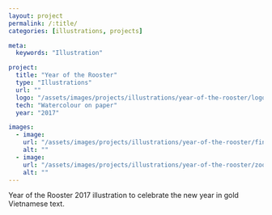 ```yaml
---
layout: project
permalink: /:title/
categories: [illustrations, projects]

meta:
  keywords: "Illustration"

project:
  title: "Year of the Rooster"
  type: "Illustrations"
  url: ""
  logo: "/assets/images/projects/illustrations/year-of-the-rooster/logo.jpg"
  tech: "Watercolour on paper"
  year: "2017"

images:
  - image:
    url: "/assets/images/projects/illustrations/year-of-the-rooster/final.jpg"
    alt: ""
  - image:
    url: "/assets/images/projects/illustrations/year-of-the-rooster/zoom.jpg"
    alt: ""
---
```


<p>Year of the Rooster 2017 illustration to celebrate the new year in gold Vietnamese text.</p>
